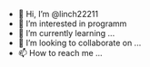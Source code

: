 - 👋 Hi, I’m @linch22211
- 👀 I’m interested in programm
- 🌱 I’m currently learning ...
- 💞️ I’m looking to collaborate on ...
- 📫 How to reach me ...

<!---
linch22211/linch22211 is a ✨ special ✨ repository because its `README.md` (this file) appears on your GitHub profile.
You can click the Preview link to take a look at your changes.
--->
